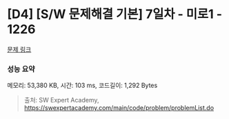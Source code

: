 # [D4] [S/W 문제해결 기본] 7일차 - 미로1 - 1226 

[문제 링크](https://swexpertacademy.com/main/code/problem/problemDetail.do?contestProbId=AV14vXUqAGMCFAYD) 

### 성능 요약

메모리: 53,380 KB, 시간: 103 ms, 코드길이: 1,292 Bytes



> 출처: SW Expert Academy, https://swexpertacademy.com/main/code/problem/problemList.do